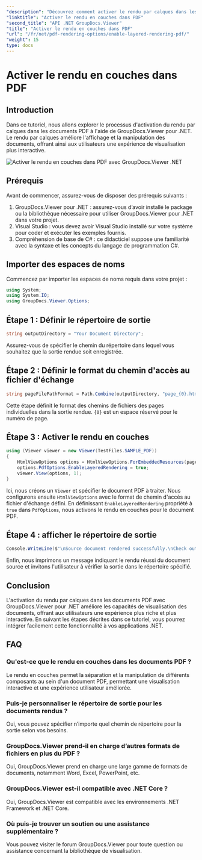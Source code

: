```yaml
---
"description": "Découvrez comment activer le rendu par calques dans les documents PDF avec GroupDocs.Viewer pour .NET. Améliorez facilement la visualisation de vos documents."
"linktitle": "Activer le rendu en couches dans PDF"
"second_title": "API .NET GroupDocs.Viewer"
"title": "Activer le rendu en couches dans PDF"
"url": "/fr/net/pdf-rendering-options/enable-layered-rendering-pdf/"
"weight": 15
type: docs
---
```

# Activer le rendu en couches dans PDF

## Introduction
Dans ce tutoriel, nous allons explorer le processus d'activation du rendu par calques dans les documents PDF à l'aide de GroupDocs.Viewer pour .NET. Le rendu par calques améliore l'affichage et la manipulation des documents, offrant ainsi aux utilisateurs une expérience de visualisation plus interactive.

![Activer le rendu en couches dans PDF avec GroupDocs.Viewer .NET](/viewer/pdf-rendering-options/enable-layered-rendering-in-pdf.png)

## Prérequis
Avant de commencer, assurez-vous de disposer des prérequis suivants :
1. GroupDocs.Viewer pour .NET : assurez-vous d’avoir installé le package ou la bibliothèque nécessaire pour utiliser GroupDocs.Viewer pour .NET dans votre projet.
2. Visual Studio : vous devez avoir Visual Studio installé sur votre système pour coder et exécuter les exemples fournis.
3. Compréhension de base de C# : ce didacticiel suppose une familiarité avec la syntaxe et les concepts du langage de programmation C#.

## Importer des espaces de noms
Commencez par importer les espaces de noms requis dans votre projet :
```csharp
using System;
using System.IO;
using GroupDocs.Viewer.Options;
```
## Étape 1 : Définir le répertoire de sortie
```csharp
string outputDirectory = "Your Document Directory";
```
Assurez-vous de spécifier le chemin du répertoire dans lequel vous souhaitez que la sortie rendue soit enregistrée.
## Étape 2 : Définir le format du chemin d'accès au fichier d'échange
```csharp
string pageFilePathFormat = Path.Combine(outputDirectory, "page_{0}.html");
```
Cette étape définit le format des chemins de fichiers des pages individuelles dans la sortie rendue. `{0}` est un espace réservé pour le numéro de page.
## Étape 3 : Activer le rendu en couches
```csharp
using (Viewer viewer = new Viewer(TestFiles.SAMPLE_PDF))
{
    HtmlViewOptions options = HtmlViewOptions.ForEmbeddedResources(pageFilePathFormat);
    options.PdfOptions.EnableLayeredRendering = true;
    viewer.View(options, 1);
}
```
Ici, nous créons un `Viewer` et spécifier le document PDF à traiter. Nous configurons ensuite `HtmlViewOptions` avec le format de chemin d'accès au fichier d'échange défini. En définissant `EnableLayeredRendering` propriété à `true` dans `PdfOptions`, nous activons le rendu en couches pour le document PDF.
## Étape 4 : afficher le répertoire de sortie
```csharp
Console.WriteLine($"\nSource document rendered successfully.\nCheck output in {outputDirectory}.");
```
Enfin, nous imprimons un message indiquant le rendu réussi du document source et invitons l'utilisateur à vérifier la sortie dans le répertoire spécifié.

## Conclusion
L'activation du rendu par calques dans les documents PDF avec GroupDocs.Viewer pour .NET améliore les capacités de visualisation des documents, offrant aux utilisateurs une expérience plus riche et plus interactive. En suivant les étapes décrites dans ce tutoriel, vous pourrez intégrer facilement cette fonctionnalité à vos applications .NET.
## FAQ
### Qu'est-ce que le rendu en couches dans les documents PDF ?
Le rendu en couches permet la séparation et la manipulation de différents composants au sein d'un document PDF, permettant une visualisation interactive et une expérience utilisateur améliorée.
### Puis-je personnaliser le répertoire de sortie pour les documents rendus ?
Oui, vous pouvez spécifier n’importe quel chemin de répertoire pour la sortie selon vos besoins.
### GroupDocs.Viewer prend-il en charge d’autres formats de fichiers en plus du PDF ?
Oui, GroupDocs.Viewer prend en charge une large gamme de formats de documents, notamment Word, Excel, PowerPoint, etc.
### GroupDocs.Viewer est-il compatible avec .NET Core ?
Oui, GroupDocs.Viewer est compatible avec les environnements .NET Framework et .NET Core.
### Où puis-je trouver un soutien ou une assistance supplémentaire ?
Vous pouvez visiter le forum GroupDocs.Viewer pour toute question ou assistance concernant la bibliothèque de visualisation.